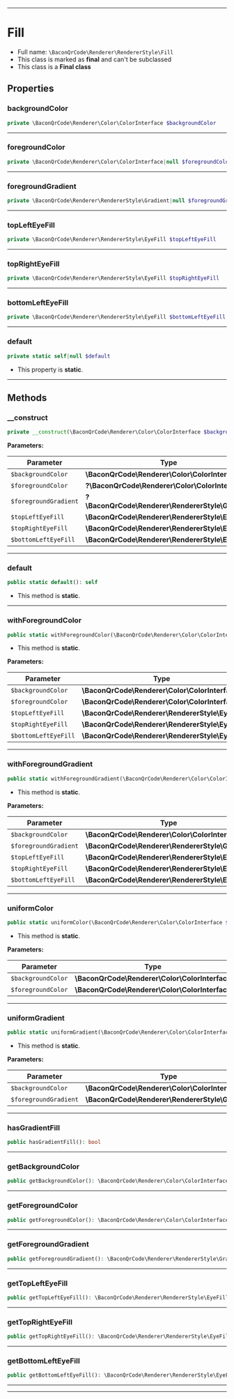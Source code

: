 ***

# Fill

* Full name: `\BaconQrCode\Renderer\RendererStyle\Fill`
* This class is marked as **final** and can't be subclassed
* This class is a **Final class**

## Properties

### backgroundColor

```php
private \BaconQrCode\Renderer\Color\ColorInterface $backgroundColor
```

***

### foregroundColor

```php
private \BaconQrCode\Renderer\Color\ColorInterface|null $foregroundColor
```

***

### foregroundGradient

```php
private \BaconQrCode\Renderer\RendererStyle\Gradient|null $foregroundGradient
```

***

### topLeftEyeFill

```php
private \BaconQrCode\Renderer\RendererStyle\EyeFill $topLeftEyeFill
```

***

### topRightEyeFill

```php
private \BaconQrCode\Renderer\RendererStyle\EyeFill $topRightEyeFill
```

***

### bottomLeftEyeFill

```php
private \BaconQrCode\Renderer\RendererStyle\EyeFill $bottomLeftEyeFill
```

***

### default

```php
private static self|null $default
```

* This property is **static**.

***

## Methods

### __construct

```php
private __construct(\BaconQrCode\Renderer\Color\ColorInterface $backgroundColor, ?\BaconQrCode\Renderer\Color\ColorInterface $foregroundColor, ?\BaconQrCode\Renderer\RendererStyle\Gradient $foregroundGradient, \BaconQrCode\Renderer\RendererStyle\EyeFill $topLeftEyeFill, \BaconQrCode\Renderer\RendererStyle\EyeFill $topRightEyeFill, \BaconQrCode\Renderer\RendererStyle\EyeFill $bottomLeftEyeFill): mixed
```

**Parameters:**

| Parameter | Type | Description |
|-----------|------|-------------|
| `$backgroundColor` | **\BaconQrCode\Renderer\Color\ColorInterface** |  |
| `$foregroundColor` | **?\BaconQrCode\Renderer\Color\ColorInterface** |  |
| `$foregroundGradient` | **?\BaconQrCode\Renderer\RendererStyle\Gradient** |  |
| `$topLeftEyeFill` | **\BaconQrCode\Renderer\RendererStyle\EyeFill** |  |
| `$topRightEyeFill` | **\BaconQrCode\Renderer\RendererStyle\EyeFill** |  |
| `$bottomLeftEyeFill` | **\BaconQrCode\Renderer\RendererStyle\EyeFill** |  |

***

### default

```php
public static default(): self
```

* This method is **static**.

***

### withForegroundColor

```php
public static withForegroundColor(\BaconQrCode\Renderer\Color\ColorInterface $backgroundColor, \BaconQrCode\Renderer\Color\ColorInterface $foregroundColor, \BaconQrCode\Renderer\RendererStyle\EyeFill $topLeftEyeFill, \BaconQrCode\Renderer\RendererStyle\EyeFill $topRightEyeFill, \BaconQrCode\Renderer\RendererStyle\EyeFill $bottomLeftEyeFill): self
```

* This method is **static**.

**Parameters:**

| Parameter | Type | Description |
|-----------|------|-------------|
| `$backgroundColor` | **\BaconQrCode\Renderer\Color\ColorInterface** |  |
| `$foregroundColor` | **\BaconQrCode\Renderer\Color\ColorInterface** |  |
| `$topLeftEyeFill` | **\BaconQrCode\Renderer\RendererStyle\EyeFill** |  |
| `$topRightEyeFill` | **\BaconQrCode\Renderer\RendererStyle\EyeFill** |  |
| `$bottomLeftEyeFill` | **\BaconQrCode\Renderer\RendererStyle\EyeFill** |  |

***

### withForegroundGradient

```php
public static withForegroundGradient(\BaconQrCode\Renderer\Color\ColorInterface $backgroundColor, \BaconQrCode\Renderer\RendererStyle\Gradient $foregroundGradient, \BaconQrCode\Renderer\RendererStyle\EyeFill $topLeftEyeFill, \BaconQrCode\Renderer\RendererStyle\EyeFill $topRightEyeFill, \BaconQrCode\Renderer\RendererStyle\EyeFill $bottomLeftEyeFill): self
```

* This method is **static**.

**Parameters:**

| Parameter | Type | Description |
|-----------|------|-------------|
| `$backgroundColor` | **\BaconQrCode\Renderer\Color\ColorInterface** |  |
| `$foregroundGradient` | **\BaconQrCode\Renderer\RendererStyle\Gradient** |  |
| `$topLeftEyeFill` | **\BaconQrCode\Renderer\RendererStyle\EyeFill** |  |
| `$topRightEyeFill` | **\BaconQrCode\Renderer\RendererStyle\EyeFill** |  |
| `$bottomLeftEyeFill` | **\BaconQrCode\Renderer\RendererStyle\EyeFill** |  |

***

### uniformColor

```php
public static uniformColor(\BaconQrCode\Renderer\Color\ColorInterface $backgroundColor, \BaconQrCode\Renderer\Color\ColorInterface $foregroundColor): self
```

* This method is **static**.

**Parameters:**

| Parameter | Type | Description |
|-----------|------|-------------|
| `$backgroundColor` | **\BaconQrCode\Renderer\Color\ColorInterface** |  |
| `$foregroundColor` | **\BaconQrCode\Renderer\Color\ColorInterface** |  |

***

### uniformGradient

```php
public static uniformGradient(\BaconQrCode\Renderer\Color\ColorInterface $backgroundColor, \BaconQrCode\Renderer\RendererStyle\Gradient $foregroundGradient): self
```

* This method is **static**.

**Parameters:**

| Parameter | Type | Description |
|-----------|------|-------------|
| `$backgroundColor` | **\BaconQrCode\Renderer\Color\ColorInterface** |  |
| `$foregroundGradient` | **\BaconQrCode\Renderer\RendererStyle\Gradient** |  |

***

### hasGradientFill

```php
public hasGradientFill(): bool
```

***

### getBackgroundColor

```php
public getBackgroundColor(): \BaconQrCode\Renderer\Color\ColorInterface
```

***

### getForegroundColor

```php
public getForegroundColor(): \BaconQrCode\Renderer\Color\ColorInterface
```

***

### getForegroundGradient

```php
public getForegroundGradient(): \BaconQrCode\Renderer\RendererStyle\Gradient
```

***

### getTopLeftEyeFill

```php
public getTopLeftEyeFill(): \BaconQrCode\Renderer\RendererStyle\EyeFill
```

***

### getTopRightEyeFill

```php
public getTopRightEyeFill(): \BaconQrCode\Renderer\RendererStyle\EyeFill
```

***

### getBottomLeftEyeFill

```php
public getBottomLeftEyeFill(): \BaconQrCode\Renderer\RendererStyle\EyeFill
```

***


***

